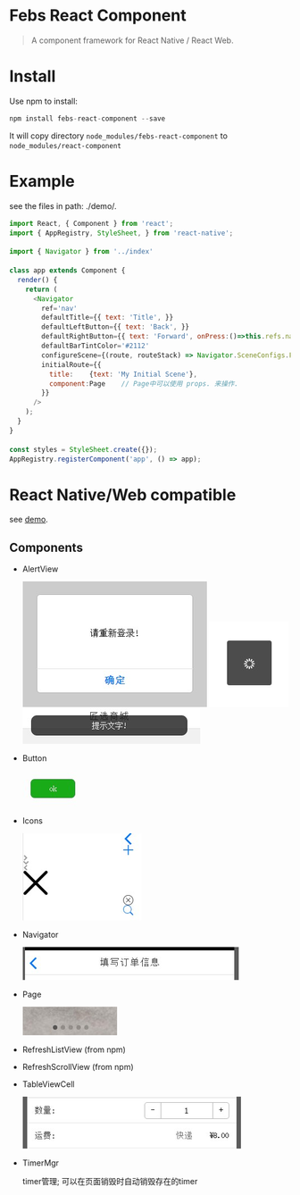 # Febs React Component

> A component framework for React Native / React Web.


# Install

Use npm to install:

```js
npm install febs-react-component --save
```
  It will copy directory `node_modules/febs-react-component` to `node_modules/react-component`

# Example

  see the files in path: ./demo/*.*
  ```js
  import React, { Component } from 'react';
  import { AppRegistry, StyleSheet, } from 'react-native';

  import { Navigator } from '../index'

  class app extends Component {
    render() {
      return (
        <Navigator
          ref='nav'
          defaultTitle={{ text: 'Title', }}
          defaultLeftButton={{ text: 'Back', }}
          defaultRightButton={{ text: 'Forward', onPress:()=>this.refs.nav.pop() }} 
          defaultBarTintColor='#2112'
          configureScene={(route, routeStack) => Navigator.SceneConfigs.FloatFromBottom}
          initialRoute={{
            title:    {text: 'My Initial Scene'}, 
            component:Page    // Page中可以使用 props. 来操作.
          }}
        />
      );
    }
  }

  const styles = StyleSheet.create({});
  AppRegistry.registerComponent('app', () => app);
  ```

# React Native/Web compatible

see [demo](./demo).

## Components

* AlertView

    ![](demo/ui/alertView.jpg)
    ![](demo/ui/loadding.jpg)
    ![](demo/ui/toast.jpg)

* Button

    ![](demo/ui/button.jpg)

* Icons

    ![](demo/ui/icons.jpg)

* Navigator

    ![](demo/ui/nav.jpg)

* Page

    ![](demo/ui/page.jpg)

* RefreshListView    (from npm)
* RefreshScrollView  (from npm)
* TableViewCell

    ![](demo/ui/tableViewCell.jpg)

* TimerMgr
    
    timer管理; 可以在页面销毁时自动销毁存在的timer
